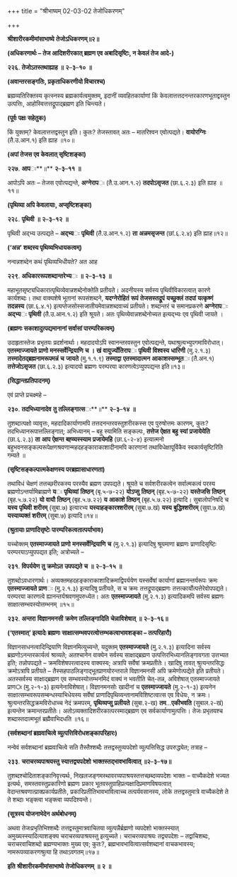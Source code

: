 +++
title = "श्रीभाष्यम् 02-03-02 तेजोधिकरणम्"

+++


**श्रीशारीरकमीमांसाभाष्ये** **तेजोऽधिकरणम्॥२॥**

**(अधिकरणार्थः – तेज आदिशरीरकात् ब्रह्मण एव अबादिसृष्टिः, न केवलं तेज आदे-)**

**२२६**. **तेजोऽतस्तथाह्याह** **॥** **२**–**३**–**१०** **॥**

**(अवान्तरसङ्गतिः, प्रकृताधिकरणीयो विचारश्च)**

ब्रह्मव्यतिरिक्तस्य कृत्स्नस्य ब्रह्मकार्यत्वमुक्तम्, इदानीं व्यवहितकार्याणां किं केवलात्तत्तदनन्तरकारणभूताद्वस्तुन उत्पत्तिः, आहोस्वित्तत्तद्रूपाद्ब्रह्मण इति चिन्त्यते।

**(पूर्वः पक्षः सहेतुकः)**

किं युक्तम्? केवलात्तत्तद्वस्तुन इति। कुतः? तेजस्तावत् अतः – मातरिश्वन एवोत्पद्यते। **वायोरग्निः** (तै.उ.आन.१) इति ह्याह ॥१०॥

**(अपां तेजस एव केवलात् सृष्टिशङ्का)**

**२२७**. **आप**ः**॥** **२**–**३**–**११** **॥**

आपोऽपि अतः – तेजस एवोत्पद्यन्ते, **अग्नेराप**ः (तै.उ.आन.१.२) **तदपोऽसृजत** (छा.६.२.३) इति ह्याह ॥११॥

**(पृथिव्या अपि केवलायाः, अप्सृष्टिशङ्का)**

**२२८**. **पृथिवी** **॥** **२**–**३**–**१२** **॥**

पृथिवी अद्भ्य उत्पद्यते – **अद्भ्य**ः **पृथिवी** (तै.उ.आन.१.२) **ता** **अन्नमसृजन्त** (छां.६.२.४) इति ह्याह॥१२॥

**(‘अन्न’ शब्दस्य पृथिव्यभिधायकत्वम्)**

नन्वन्नशब्देन कथं पृथिव्यभिधीयते? अत आह

**२२९**. **अधिकाररूपशब्दान्तरेभ्य**ः **॥** **२**–**३**–**१३** **॥**

महाभूतसृष्ट्यधिकारात्पृथिव्येवान्नशब्देनोक्तेति प्रतीयते। अदनीयस्य सर्वस्य पृथिवीविकारत्वात् कारणे कार्यशब्दः। तथा वाक्यशेषे भूतानां रूपसंशब्दने, **यदग्नेरोहितं** **रूपं** **तेजसस्तद्रूपं** **यच्छुक्लं** **तदपां** **यत्कृष्णं** **तदन्नस्य** (छा.६.४.१) इत्यप्तेजसोस्सजातीयमेवान्नशब्दवाच्यं प्रतीयते। शब्दान्तरं च समानप्रकरणे **अग्नेराप**ः **अद्भ्य**ः **पृथिवी** (तै.उ.आन.१.२) इति श्रूयते। अतः पृथिव्येवान्नशब्देनोच्यत इत्यद्भ्यः एव पृथिवी जायते ।

**(ब्रह्मणः सकाशादुत्पद्यमानानां सर्वासां पारम्परिकत्वम्)**

उदाहृतास्तेजः प्रभृतयः प्रदर्शनार्थाः। महदादयोऽपि स्वानन्तरवस्तुन एवोत्पद्यन्ते, यथाश्रुत्यभ्युपगमाविरोधात्। **एतस्माज्जायते** **प्राणो** **मनस्सर्वेन्द्रियाणि** **च** **।** **खं** **वायुर्ज्योतिराप**ः **पृथिवी** **विश्वस्य** **धारिणी** (मु.२.१.३) **तस्मादेतद्ब्रह्मनामरूपमन्नं** **च** **जायते** (मु.१.१.९) **तस्माद्वा** **एतस्मादात्मन** **आकाशस्सम्भूत**ः (तै.अन.१) **तत्तेजोऽसृजत** (छा.६.२.३) इत्यादयो ब्रह्मणः परम्परया कारणत्वेऽप्युपपद्यन्त इति॥१३॥

**(सिद्धान्तप्रतिपादनम्)**

एवं प्राप्ते प्रचक्ष्महे –

**२३०**. **तदभिध्यानादेव** **तु** **तल्लिङ्गात्स**ः**॥** **२**–**३**–**१४** **॥**

तुशब्दात्पक्षो व्यावृत्तः, महदादिकार्याणामपि तत्तदनन्तरवस्तुशरीरकस्स एव पुरुषोत्तमः कारणम्, कुतः? तदभिध्यानरूपात्तल्लिङ्गात्; अभिध्यानम् – बहु स्यामिति सङ्कल्पः, **तत्तेज** **ऐक्षत** **बहु** **स्यां** **प्रजायेयेति** (छा.६.२.३) **ता** **आप** **ऐक्षन्त** **बह्व्यस्स्याम** **प्रजायेमहि** (छा.६-२-४) इत्यात्मनो बहुभवनसङ्कल्परूपेक्षणश्रवणान्महदहङ्काराकाशादीनामपि कारणानां तथाविधेक्षापूर्विकैव स्वकार्यसृष्टिरिति गम्यते ॥

**(सृष्टिसङ्कल्पात्मकेक्षणस्य परब्रह्मासाधारणता)**

तथाविधं चेक्षणं तत्तच्छरीरकस्य परस्यैव ब्रह्मण उपपद्यते। श्रूयते च सर्वशरीरकत्वेन सर्वात्मकत्वं परस्य ब्रह्मणोऽन्तर्यामिब्राह्मणे **य**ः **पृथिव्यां** **तिष्ठन्** (बृ.५-७-२२) **योऽप्सु** **तिष्ठन्** (बृह.५-७-२२) **यस्तेजसि** **तिष्ठन्** (बृह.५.७.२२) **यो** **वायौ** **तिष्ठन्** (बृह.५.७.२२) **य** **आकाशे** **तिष्ठन्** (बृह.५.७.२२) इत्यादि। सुबालोपनिषदि च **यस्य** **पृथिवी** **शरीरम्** (सुबा.७) इत्यारभ्य **यस्याहङ्कारश्शरीरम्** (सुबा.७.खं) **यस्य** **बुद्धिश्शरीरम्** (सुवा.७.खं) **यस्याव्यक्तं** **शरीरम्** (सुबा.७) इत्यादि॥१४॥

**(श्रुतायाः प्राणादिसृष्टेः पारम्परिकत्वतात्पर्याभावः)**

यच्चोक्तम् **एतस्माज्जायते** **प्राणो** **मनस्सर्वेन्द्रियाणि** **च** (मु.२.१.३) इत्यादिषु श्रूयमाणा ब्रह्मणः प्राणादिसृष्टिः परम्परयाऽप्युपपद्यत इति; अत्रोच्यते –

**२३१**. **विपर्ययेण** **तु** **क्रमोऽत** **उपपद्यते** **च** **॥** **२**–**३**–**१५** **॥**

तुशब्दोऽवधारणार्थः। अव्यक्तमहदहङ्काराकाशादिक्रमाद्विपर्ययेण यस्सर्वेषां कार्याणां ब्रह्मानन्तर्यरूपः क्रमः **एतस्माज्जायते** **प्राण**ः (मु.२.१.३) इत्यादिषु प्रतीयते, स च क्रमः तत्तद्रूपाद्ब्रह्मणः तत्तत्कार्योत्पत्तेरेवोपपद्यते। परम्परया कारणत्वे ह्यानन्तर्यश्रवणमुपरुध्येत। अतः **एतस्माज्जायते** (मु.२.१.३) इत्यादिकमपि सर्वस्य ब्रह्मणः साक्षात्सम्भवस्योत्तम्भनम् ॥१५॥

**२३२**. **अन्तरा** **विज्ञानमनसी** **क्रमेण** **तल्लिङ्गादिति** **चेन्नाविशेषात्** **॥** **२**–**३**–**१६॥**

**(‘एतस्मात्’ इत्यादेः ब्रह्मणः साक्षात्सम्भवपरत्वोत्तम्भकत्वाभावशङ्का – तत्परिहारौ)**

विज्ञानसाधनत्वादिन्द्रियाणि विज्ञानमित्युच्यन्ते, यदुक्तम् **एतस्माज्जायते** (मु.२.१.३) इत्यादिना सर्वस्य ब्रह्मणोऽनन्तरकार्यत्वं श्राव्यते; अतश्चानेन वाक्येन सर्वस्य साक्षाद्ब्रह्मण उत्पत्तिरभिध्यानलिङ्गावगता उत्तभ्यत इति; तन्नोपपद्यते – क्रमविशेषपरत्वादस्य वाक्यस्य; अत्रापि सर्वेषां क्रमप्रतीतेः। खादिषु तावत् श्रुत्यन्तरसिद्धः क्रमोऽत्रापि प्रतीयते – तैस्सहपाठलिङ्गाद्भूतप्राणयोरन्तराले विज्ञानमनसी अपि क्रमेणोत्पद्येते इति प्रतीयते। अतस्सर्वस्य साक्षाद्ब्रह्मण एव सम्भवस्योत्तम्भनमिदं वाक्यं न भवतीति चेत्-तन्न, अविशेषात् एतस्माज्जायते प्राण**ः** (मु.२-१-३) इत्यनेनाविशेषात्। विज्ञानमनसोः खादीनां च **एतस्माज्जायते** (मु.२-१-३) इत्यनेन साक्षात्सम्भवरूपसम्बन्धस्याभिधेयस्य सर्वेषां प्राणादिपृथिव्यन्तानामविशिष्टत्वात्स एव विधेयः, न क्रमः। श्रुत्यन्तरसिद्धक्रमविरोधाच्च नेदं क्रमपरम्, **पृथिव्यप्सु** **प्रलीयते** (सुबा.२-ख) **तम**…**एकीभवति** (सुबाल.२-खं) इत्यन्तेन क्रमान्तरप्रतीतेः। अतोऽव्यक्तादिशरीरकात्परस्माद्ब्रह्मण एव सर्वकार्याणामुत्पत्तिः। तेजः प्रभृतयश्च शब्दास्तदात्मभूतं ब्रह्मैवाभिदधति ॥१६॥

**(सर्वशब्दानां ब्रह्मवाचित्वे व्युत्पत्तिविरोधशङ्कापरिहारः)**

नन्वेवं सर्वशब्दानां ब्रह्मवाचित्वे सति तैस्तैश्शब्दैः तत्तद्वस्तुव्यपदेशो व्युत्पत्तिसिद्ध उपरुद्ध्येत; तत्राह –

**२३३**. **चराचरव्यपाश्रयस्तु** **स्यात्तद्व्यपदेशो** **भाक्तस्तद्भावभावित्वात् ॥२**–**३**–**१७॥**

तुशब्दश्चोदिताशङ्कानिवृत्त्यर्थः, निखलजङ्गमस्थावरव्यपाश्रयस्तत्तच्छब्दव्यपदेशः भाक्तः – वाच्यैकदेशे भज्यत इत्यर्थः, समस्तवस्तुप्रकारिणो ब्रह्मणः प्रकार भूतवस्तुग्राहिप्रत्यक्षादिप्रमाणविषयत्वात् वेदान्तश्रवणात्प्राक्प्रकार्यप्रतीतेः, प्रकारिप्रतीतिभावभावित्वाच्च तत्पर्यवसानस्य, लोके तत्तद्वस्तुमात्रे वाच्यैकदेशे ते ते शब्दाः भङ्क्त्वा भङ्क्त्वा व्यपदिश्यन्ते।

**(सूत्रस्य योजनाभेदेन अर्थबोधनम्)**

अथवा तेजःप्रभृतिभिश्शब्दैः तत्तद्वस्तुमात्रवाचितया व्युत्पन्नैर्ब्रह्मणो व्यपदेशो भाक्तस्स्यात् अमुख्यस्स्यादित्याशङ्क्य चराचरव्यपाश्रयस्तु
इत्युच्यते। चराचरव्यपाश्रयः तद्व्यपदेशः – तद्वाचिशब्दः, चराचरवाचिशब्दो ब्रह्मण्यभाक्तः मुख्य एव; कुतः?, ब्रह्मभावभावित्वात्सर्वशब्दानां वाचकभावस्य; नामरूपव्याकरणश्रुत्या हि तथाऽवगतम्॥१७॥

**इति** **श्रीशारीरकमीमांसाभाष्ये** **तेजोधिकरणम्** **॥** **२** **॥**


